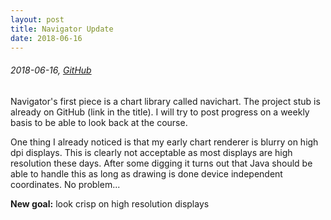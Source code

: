 ```yaml
---
layout: post
title: Navigator Update
date: 2018-06-16
---
```


###### 2018-06-16, [GitHub](https://github.com/vercy/navichart)

Navigator's first piece is a chart library called navichart.
The project stub is already on GitHub (link in the title).
I will try to post progress on a weekly basis to be able to look back at the course.

One thing I already noticed is that my early chart renderer is blurry
on high dpi displays. This is clearly not acceptable as most displays are
high resolution these days. After some digging it turns out that Java 
should be able to handle this as long as drawing is done device independent coordinates.
No problem... 

**New goal:** look crisp on high resolution displays

